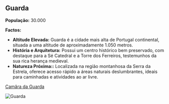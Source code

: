 ## Guarda

**População:** 30.000

**Factos:** 
- **Altitude Elevada:** Guarda é a cidade mais alta de Portugal continental, situada a uma altitude de aproximadamente 1.050 metros.
- **História e Arquitetura:** Possui um centro histórico bem preservado, com destaque para a Sé Catedral e a Torre dos Ferreiros, testemunhos da sua rica herança medieval.
- **Natureza Próxima::** Localizada na região montanhosa da Serra da Estrela, oferece acesso rápido a áreas naturais deslumbrantes, ideais para caminhadas e atividades ao ar livre.

[Camâra da Guarda](https://www.mun-guarda.pt/)

![Guarda](https://passadicosdomondego.net/wp-content/uploads/2021/08/guarda-2.jpg)